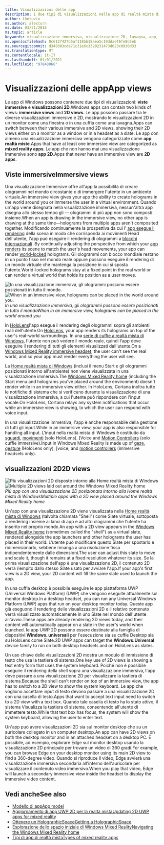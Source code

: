 ```yaml
---
title: Visualizzazioni delle app
description: I due tipi di visualizzazioni nelle app di realtà mista di Windows sono viste immersive e visualizzazioni 2D.
author: thetuvix
ms.author: alexturn
ms.date: 03/21/2018
ms.topic: article
keywords: visualizzazione immersiva, visualizzazione 2D, lavagna, app, cuffie per realtà mista, cuffie con realtà mista di Windows, auricolare realtà virtuale, HoloLens, MRTK, Toolkit realtà mista
ms.openlocfilehash: 0c6127427d5af118bb18aea5c19ddaef6fe8d5eb
ms.sourcegitcommit: d340303cda71c31e6c3320231473d623c0930d33
ms.translationtype: MT
ms.contentlocale: it-IT
ms.lasthandoff: 01/01/2021
ms.locfileid: "97848068"
---
```

# <a name="app-views"></a><span data-ttu-id="4ca94-104">Visualizzazioni delle app</span><span class="sxs-lookup"><span data-stu-id="4ca94-104">App views</span></span>

<span data-ttu-id="4ca94-105">Le app di Windows possono contenere due tipi di visualizzazioni: **viste immersive** e **visualizzazioni 2D**.</span><span class="sxs-lookup"><span data-stu-id="4ca94-105">Windows apps can contain two kinds of views: **immersive views** and **2D views**.</span></span> <span data-ttu-id="4ca94-106">Le app possono passare tra le diverse visualizzazioni immersive e 2D, mostrando le visualizzazioni 2D in un monitor come una finestra o in una cuffia come una lavagna.</span><span class="sxs-lookup"><span data-stu-id="4ca94-106">Apps can switch between their various immersive and 2D views, showing their 2D views either on a monitor as a window or in a headset as a slate.</span></span> <span data-ttu-id="4ca94-107">Le app con almeno una visualizzazione immersiva vengono categorizzate come **app realtà miste**.</span><span class="sxs-lookup"><span data-stu-id="4ca94-107">Apps that have at least one immersive view are categorized as **mixed reality apps**.</span></span> <span data-ttu-id="4ca94-108">Le app che non hanno mai una visualizzazione Immersive sono **app 2D**.</span><span class="sxs-lookup"><span data-stu-id="4ca94-108">Apps that never have an immersive view are **2D apps**.</span></span>

## <a name="immersive-views"></a><span data-ttu-id="4ca94-109">Viste immersive</span><span class="sxs-lookup"><span data-stu-id="4ca94-109">Immersive views</span></span>

<span data-ttu-id="4ca94-110">Una visualizzazione Immersive offre all'app la possibilità di creare ologrammi nel mondo circostante o di immergere l'utente in un ambiente virtuale.</span><span class="sxs-lookup"><span data-stu-id="4ca94-110">An immersive view gives your app the ability to create holograms in the world around you or immerse the user in a virtual environment.</span></span> <span data-ttu-id="4ca94-111">Quando un'app viene disegnata nella visualizzazione immersiva, nessun'altra app disegna allo stesso tempo gli &mdash; ologrammi di più app non sono composti insieme.</span><span class="sxs-lookup"><span data-stu-id="4ca94-111">When an app is drawing in the immersive view, no other app is drawing at the same time&mdash;holograms from multiple apps aren't composited together.</span></span> <span data-ttu-id="4ca94-112">Modificando continuamente la prospettiva da cui l' [app esegue il rendering](../develop/platform-capabilities-and-apis/rendering.md) della scena in modo che corrisponda ai movimenti Head dell'utente, l'app può eseguire il rendering di ologrammi a [blocchi internazionali](coordinate-systems.md) .</span><span class="sxs-lookup"><span data-stu-id="4ca94-112">By continually adjusting the perspective from which your [app renders](../develop/platform-capabilities-and-apis/rendering.md) its scene to match the user's head movements, your app can render [world-locked](coordinate-systems.md) holograms.</span></span> <span data-ttu-id="4ca94-113">Gli ologrammi con blocco mondiale restano in un punto fisso nel mondo reale oppure possono eseguire il rendering di un mondo virtuale che mantenga la posizione in cui si sposta l'utente.</span><span class="sxs-lookup"><span data-stu-id="4ca94-113">World-locked holograms stay at a fixed point in the real world or can render a virtual world that holds its position as a user moves.</span></span>

<span data-ttu-id="4ca94-114">![In una visualizzazione immersiva, gli ologrammi possono essere posizionati in tutto il mondo.](images/designoverview-940px.jpg)</span><span class="sxs-lookup"><span data-stu-id="4ca94-114">![When in an immersive view, holograms can be placed in the world around you.](images/designoverview-940px.jpg)</span></span><br>
<span data-ttu-id="4ca94-115">*In una visualizzazione immersiva, gli ologrammi possono essere posizionati in tutto il mondo*</span><span class="sxs-lookup"><span data-stu-id="4ca94-115">*When in an immersive view, holograms can be placed in the world around you*</span></span>

<span data-ttu-id="4ca94-116">In [HoloLens](https://docs.microsoft.com/hololens/hololens1-hardware)l'app esegue il rendering degli ologrammi sopra gli ambienti reali dell'utente.</span><span class="sxs-lookup"><span data-stu-id="4ca94-116">On [HoloLens](https://docs.microsoft.com/hololens/hololens1-hardware), your app renders its holograms on top of the user's real-world surroundings.</span></span> <span data-ttu-id="4ca94-117">In una [serie di cuffie a realtà mista di Windows](../discover/immersive-headset-hardware-details.md), l'utente non può vedere il mondo reale, quindi l'app deve eseguire il rendering di tutti gli elementi visualizzati dall'utente.</span><span class="sxs-lookup"><span data-stu-id="4ca94-117">On a [Windows Mixed Reality immersive headset](../discover/immersive-headset-hardware-details.md), the user can't see the real world, and so your app must render everything the user will see.</span></span>

<span data-ttu-id="4ca94-118">La [Home realtà mista di Windows](../discover/navigating-the-windows-mixed-reality-home.md) (inclusi il menu Start e gli ologrammi posizionati intorno all'ambiente) non viene visualizzata in una visualizzazione immersiva.</span><span class="sxs-lookup"><span data-stu-id="4ca94-118">The [Windows Mixed Reality home](../discover/navigating-the-windows-mixed-reality-home.md) (including the Start menu and holograms you've placed around the environment) doesn't render while in an immersive view either.</span></span> <span data-ttu-id="4ca94-119">In HoloLens, Cortana inoltra tutte le notifiche di sistema che si verificano durante la visualizzazione di una visualizzazione immersiva, a cui l'utente può rispondere con l'input vocale.</span><span class="sxs-lookup"><span data-stu-id="4ca94-119">On HoloLens, Cortana relays any system notifications that occur while an immersive view is showing, to which the user can respond with voice input.</span></span>

<span data-ttu-id="4ca94-120">In una visualizzazione immersiva, l'app è anche responsabile della gestione di tutti gli input.</span><span class="sxs-lookup"><span data-stu-id="4ca94-120">While in an immersive view, your app is also responsible for handling all input.</span></span> <span data-ttu-id="4ca94-121">L'input nella realtà mista di Windows è costituito da [sguardi](gaze-and-commit.md), [movimenti](gaze-and-commit.md#composite-gestures) (solo HoloLens), [Voice and [Motion Controllers](motion-controllers.md) (solo cuffie immersive).</span><span class="sxs-lookup"><span data-stu-id="4ca94-121">Input in Windows Mixed Reality is made up of [gaze](gaze-and-commit.md), [gesture](gaze-and-commit.md#composite-gestures) (HoloLens only), [voice, and [motion controllers](motion-controllers.md) (immersive headsets only).</span></span>

## <a name="2d-views"></a><span data-ttu-id="4ca94-122">visualizzazioni 2D</span><span class="sxs-lookup"><span data-stu-id="4ca94-122">2D views</span></span>

<span data-ttu-id="4ca94-123">![Più visualizzazioni 2D disposte intorno alla Home realtà mista di Windows](images/teleportation-940px.png)</span><span class="sxs-lookup"><span data-stu-id="4ca94-123">![Multiple 2D views laid out around the Windows Mixed Reality home](images/teleportation-940px.png)</span></span><br>
<span data-ttu-id="4ca94-124">*Più app con una visualizzazione 2D posizionata intorno alla Home realtà mista di Windows*</span><span class="sxs-lookup"><span data-stu-id="4ca94-124">*Multiple apps with a 2D view placed around the Windows Mixed Reality home*</span></span>

<span data-ttu-id="4ca94-125">Un'app con una visualizzazione 2D viene visualizzata nella [Home realtà mista di Windows](../discover/navigating-the-windows-mixed-reality-home.md) (talvolta chiamata "Shell") come Slate virtuale, sottoposta a rendering insieme ai lanci di app e ad altri ologrammi che l'utente ha inserito nel proprio mondo.</span><span class="sxs-lookup"><span data-stu-id="4ca94-125">An app with a 2D view appears in the [Windows Mixed Reality home](../discover/navigating-the-windows-mixed-reality-home.md) (sometimes called the "shell") as a virtual slate, rendered alongside the app launchers and other holograms the user has placed in their world.</span></span> <span data-ttu-id="4ca94-126">L'utente può modificare questo Slate per spostarlo e ridimensionarlo, sebbene rimanga a una risoluzione fissa indipendentemente dalle dimensioni.</span><span class="sxs-lookup"><span data-stu-id="4ca94-126">The user can adjust this slate to move and scale it, though it remains at a fixed resolution whatever its size.</span></span> <span data-ttu-id="4ca94-127">Se la prima visualizzazione dell'app è una visualizzazione 2D, il contenuto 2D verrà riempito dallo stesso Slate usato per avviare l'app.</span><span class="sxs-lookup"><span data-stu-id="4ca94-127">If your app's first view is a 2D view, your 2D content will fill the same slate used to launch the app.</span></span>

<span data-ttu-id="4ca94-128">In una cuffia desktop è possibile eseguire le app piattaforma UWP (Universal Windows Platform) (UWP) che vengono eseguite attualmente sul monitor desktop.</span><span class="sxs-lookup"><span data-stu-id="4ca94-128">In a desktop headset, you can run any Universal Windows Platform (UWP) apps that run on your desktop monitor today.</span></span> <span data-ttu-id="4ca94-129">Queste app già eseguono il rendering delle visualizzazioni 2D e il relativo contenuto verrà visualizzato automaticamente in uno Slate nel mondo dell'utente all'avvio.</span><span class="sxs-lookup"><span data-stu-id="4ca94-129">These apps are already rendering 2D views today, and their content will automatically appear on a slate in the user's world when launched.</span></span> <span data-ttu-id="4ca94-130">le app UWP 2D possono essere destinate alla famiglia di dispositivi **Windows. universali** per l'esecuzione sia su cuffie Desktop sia su HoloLens come Slate.</span><span class="sxs-lookup"><span data-stu-id="4ca94-130">2D UWP apps can target the **Windows.Universal** device family to run on both desktop headsets and on HoloLens as slates.</span></span>

<span data-ttu-id="4ca94-131">Un uso chiave delle visualizzazioni 2D mostra un modulo di immissione di testo che usa la tastiera di sistema.</span><span class="sxs-lookup"><span data-stu-id="4ca94-131">One key use of 2D views is showing a text entry form that uses the system keyboard.</span></span> <span data-ttu-id="4ca94-132">Poiché non è possibile eseguire il rendering della shell sopra una visualizzazione immersiva, l'app deve passare a una visualizzazione 2D per visualizzare la tastiera di sistema.</span><span class="sxs-lookup"><span data-stu-id="4ca94-132">Because the shell can't render on top of an immersive view, the app has to switch to a 2D view to show the system keyboard.</span></span> <span data-ttu-id="4ca94-133">Le app che vogliono accettare input di testo devono passare a una visualizzazione 2D con una casella di testo.</span><span class="sxs-lookup"><span data-stu-id="4ca94-133">Apps that want to accept text input need to switch to a 2D view with a text box.</span></span> <span data-ttu-id="4ca94-134">Quando tale casella di testo ha lo stato attivo, il sistema Visualizza la tastiera di sistema, consentendo all'utente di immettere testo.</span><span class="sxs-lookup"><span data-stu-id="4ca94-134">While that text box has focus, the system will show the system keyboard, allowing the user to enter text.</span></span>

<span data-ttu-id="4ca94-135">Un'app può avere visualizzazioni 2D sia sul monitor desktop che su un auricolare collegato in un computer desktop.</span><span class="sxs-lookup"><span data-stu-id="4ca94-135">An app can have 2D views on both the desktop monitor and in an attached headset on a desktop PC.</span></span> <span data-ttu-id="4ca94-136">È possibile, ad esempio, esplorare Edge sul monitor desktop usando la visualizzazione 2D principale per trovare un video di 360 gradi.</span><span class="sxs-lookup"><span data-stu-id="4ca94-136">For example, you can browse Edge on your desktop monitor using its main 2D view to find a 360-degree video.</span></span> <span data-ttu-id="4ca94-137">Quando si riproduce il video, Edge avvierà una visualizzazione immersiva secondaria all'interno dell'auricolare per visualizzare il contenuto video immersivo.</span><span class="sxs-lookup"><span data-stu-id="4ca94-137">When you play that video, Edge will launch a secondary immersive view inside the headset to display the immersive video content.</span></span>

## <a name="see-also"></a><span data-ttu-id="4ca94-138">Vedi anche</span><span class="sxs-lookup"><span data-stu-id="4ca94-138">See also</span></span>

* [<span data-ttu-id="4ca94-139">Modello di app</span><span class="sxs-lookup"><span data-stu-id="4ca94-139">App model</span></span>](app-model.md)
* [<span data-ttu-id="4ca94-140">Aggiornamento di app UWP 2D per la realtà mista</span><span class="sxs-lookup"><span data-stu-id="4ca94-140">Updating 2D UWP apps for mixed reality</span></span>](../develop/porting-apps/building-2d-apps.md)
* [<span data-ttu-id="4ca94-141">Ottenere un HolographicSpace</span><span class="sxs-lookup"><span data-stu-id="4ca94-141">Getting a HolographicSpace</span></span>](../develop/native/getting-a-holographicspace.md)
* [<span data-ttu-id="4ca94-142">Esplorazione dello spazio iniziale di Windows Mixed Reality</span><span class="sxs-lookup"><span data-stu-id="4ca94-142">Navigating the Windows Mixed Reality home</span></span>](../discover/navigating-the-windows-mixed-reality-home.md)
* [<span data-ttu-id="4ca94-143">Tipi di app di realtà mista</span><span class="sxs-lookup"><span data-stu-id="4ca94-143">Types of mixed reality apps</span></span>](types-of-mixed-reality-apps.md)
